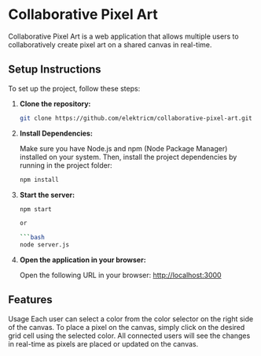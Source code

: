 # Collaborative Pixel Art

Collaborative Pixel Art is a web application that allows multiple users to collaboratively create pixel art on a shared canvas in real-time.

## Setup Instructions

To set up the project, follow these steps:

1. **Clone the repository:**

   ```bash
   git clone https://github.com/elektricm/collaborative-pixel-art.git

2. **Install Dependencies:**

    Make sure you have Node.js and npm (Node Package Manager) installed on your system. Then, install the project dependencies by running in the project folder:

    ```bash
    npm install

3. **Start the server:**

    ```bash
    npm start
    
    or
    
    ```bash
    node server.js

4. **Open the application in your browser:**

    Open the following URL in your browser: [http://localhost:3000](http://localhost:3000)

## Features

Usage
Each user can select a color from the color selector on the right side of the canvas.
To place a pixel on the canvas, simply click on the desired grid cell using the selected color.
All connected users will see the changes in real-time as pixels are placed or updated on the canvas.
